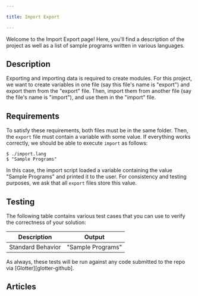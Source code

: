 ```yaml
---

title: Import Export

---
```


Welcome to the Import Export page! Here, you'll find a description of the project as well as a list of sample programs written in various languages.

## Description

Exporting and importing data is required to create modules. For this project, we want to create 
variables in one file (say this file's name is "export") and export them from the "export" file. 
Then, import them from another file (say the file's name is "import"), and use them in the 
"import" file.


## Requirements

To satisfy these requirements, both files must be in the same folder. Then, the `export` file must 
contain a variable with some value. If everything works correctly, we should be able to execute 
`import` as follows:

```shell
$ ./import.lang
$ "Sample Programs"
```

In this case, the import script loaded a variable containing the value "Sample Programs" and
printed it to the user. For consistency and testing purposes, we ask that all `export` files
store this value.


## Testing

The following table contains various test cases that you can use to verify the correctness of 
your solution: 

| Description       | Output            |
|-------------------|-------------------|
| Standard Behavior | "Sample Programs" | 

As always, these tests will be run against any code submitted to the repo via [Glotter][glotter-github].


## Articles

